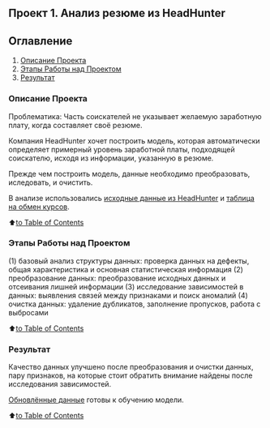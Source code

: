 ## **Проект 1. Анализ резюме из HeadHunter**

## Оглавление
1. [Описание Проекта](README.md#описание-проекта)
2. [Этапы Работы над Проектом](README.md#этапы-работы-над-проектом)
3. [Результат](README.md#результат)


### Описание Проекта

Проблематика:
Часть соискателей не указывает желаемую заработную плату, когда составляет своё резюме.

Компания HeadHunter хочет построить модель, которая автоматически определяет примерный уровень заработной платы, подходящей соискателю, исходя из информации, указанную в резюме.

Прежде чем построить модель, данные необходимо преобразовать, иследовать, и очистить.

В анализе использовались [исходные данные из HeadHunter](https://drive.google.com/file/d/101we2VPADzZSLPFfScjqbfdSZW0P8M9B/view?usp=sharing
) и [таблица на обмен курсов](https://drive.google.com/file/d/1bGisz8V7E7CRJyQI11003TGCzl9mTjVC/view?usp=sharing).


:arrow_up:[to Table of Contents](README.md#оглавление)


### Этапы Работы над Проектом
(1) базовый анализ структуры данных: проверка данных на дефекты, общая характеристика и основная статистическая информация
(2) преобразование данных: преобразование исходных данных и отсеивания лишней информации
(3) исследование зависимостей в данных: выявления связей между признаками и поиск аномалий
(4) очистка данных: удаление дубликатов, заполнение пропусков, работа с выбросами


:arrow_up:[to Table of Contents](README.md#оглавление)


### Результат
Качество данных улучшено после преобразования и очистки данных, пару признаков, на которые стоит обратить внимание найдены после исследования зависимостей.

[Обновлённые данные]() готовы к обучению модели.


:arrow_up:[to Table of Contents](README.md#оглавление)
